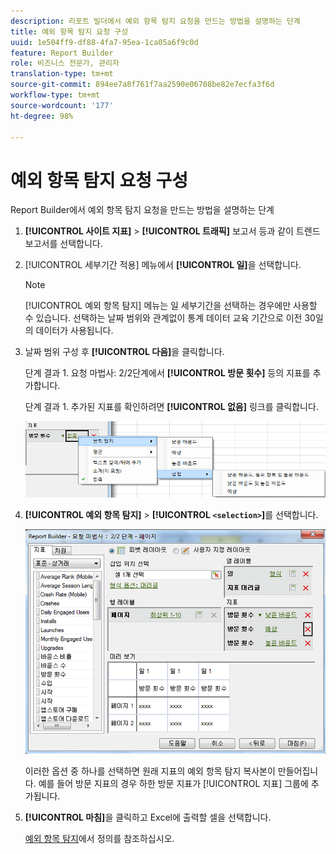 ```yaml
---
description: 리포트 빌더에서 예외 항목 탐지 요청을 만드는 방법을 설명하는 단계
title: 예외 항목 탐지 요청 구성
uuid: 1e504ff9-df88-4fa7-95ea-1ca05a6f9c0d
feature: Report Builder
role: 비즈니스 전문가, 관리자
translation-type: tm+mt
source-git-commit: 894ee7a8f761f7aa2590e06708be82e7ecfa3f6d
workflow-type: tm+mt
source-wordcount: '177'
ht-degree: 98%

---
```



# 예외 항목 탐지 요청 구성

Report Builder에서 예외 항목 탐지 요청을 만드는 방법을 설명하는 단계

1. **[!UICONTROL 사이트 지표]** > **[!UICONTROL 트래픽]** 보고서 등과 같이 트렌드 보고서를 선택합니다.
1. [!UICONTROL 세부기간 적용] 메뉴에서 **[!UICONTROL 일]**&#x200B;을 선택합니다.

   >[!NOTE]
   >
   >[!UICONTROL 예외 항목 탐지] 메뉴는 일 세부기간을 선택하는 경우에만 사용할 수 있습니다. 선택하는 날짜 범위와 관계없이 통계 데이터 교육 기간으로 이전 30일의 데이터가 사용됩니다.

1. 날짜 범위 구성 후 **[!UICONTROL 다음]**&#x200B;을 클릭합니다.

   단계 결과 1. 요청 마법사: 2/2단계에서 **[!UICONTROL 방문 횟수]** 등의 지표를 추가합니다.

   단계 결과 1. 추가된 지표를 확인하려면 **[!UICONTROL 없음]** 링크를 클릭합니다.

   ![단계 결과](assets/anomaly_select.png)

1. **[!UICONTROL 예외 항목 탐지]** > **[!UICONTROL `<selection>`]**&#x200B;를 선택합니다.

   ![단계 정보](assets/anomaly_visit.png)

   이러한 옵션 중 하나를 선택하면 원래 지표의 예외 항목 탐지 복사본이 만들어집니다. 예를 들어 방문 지표의 경우 하한 방문 지표가 [!UICONTROL 지표] 그룹에 추가됩니다.
1. **[!UICONTROL 마침]**&#x200B;을 클릭하고 Excel에 출력할 셀을 선택합니다.

   [예외 항목 탐지](/help/analyze/analysis-workspace/virtual-analyst/c-anomaly-detection/anomaly-detection.md)에서 정의를 참조하십시오.
